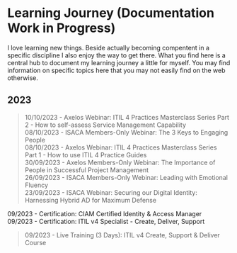 # Learning Journey (Documentation Work in Progress)

I love learning new things. Beside actually becoming compentent in a specific discipline I also enjoy the way to get there. What you find here is a central hub to document my learning journey a little for myself. You may find information on specific topics here that you may not easily find on the web otherwise. 

## 2023

>10/10/2023 - Axelos Webinar: ITIL 4 Practices Masterclass Series Part 2 - How to self-assess Service Management Capability<br>
>08/10/2023 - ISACA Members-Only Webinar: The 3 Keys to Engaging People<br>
>08/10/2023 - Axelos Webinar: ITIL 4 Practices Masterclass Series Part 1 - How to use ITIL 4 Practice Guides<br>
>30/09/2023 - Axelos Members-Only Webinar: The Importance of People in Successful Project Management<br>
>26/09/2023 - ISACA Members-Only Webinar: Leading with Emotional Fluency<br>
>23/09/2023 - ISACA Webinar: Securing our Digital Identity: Harnessing Hybrid AD for Maximum Defense<br>

09/2023 - Certification: CIAM Certified Identity & Access Manager<br>
09/2023 - Certification: ITIL v4 Specialist - Create, Deliver, Support<br>

>09/2023 - Live Training (3 Days): ITIL v4 Create, Support & Deliver Course<br>
